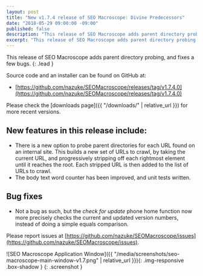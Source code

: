 ```yaml
---
layout: post
title: "New v1.7.4 release of SEO Macroscope: Divine Predecessors"
date: "2018-05-29 09:00:00 -09:00"
published: false
description: "This release of SEO Macroscope adds parent directory probing."
excerpt: "This release of SEO Macroscope adds parent directory probing."
---
```


This release of SEO Macroscope adds parent directory probing, and fixes a few bugs.
{: .lead }

Source code and an installer can be found on GitHub at:

* [https://github.com/nazuke/SEOMacroscope/releases/tag/v1.7.4.0](https://github.com/nazuke/SEOMacroscope/releases/tag/v1.7.4.0)

Please check the [downloads page]({{ "/downloads/" | relative_url }}) for more recent versions.

## New features in this release include:

* There is a new option to probe parent directories for each URL found on an internal site. This builds a new set of URLs to crawl, by taking the current URL, and progressively stripping off each rightmost element until it reaches the root. Each stripped URL is then added to the list of URLs to crawl.
* The body text word counter has been improved, and unit tests written.

## Bug fixes

* Not a bug as such, but the *check for update* phone home function now more precisely checks the current and updated version numbers, instead of doing a simple equals comparison.

Please report issues at [https://github.com/nazuke/SEOMacroscope/issues](https://github.com/nazuke/SEOMacroscope/issues).

![SEO Macroscope Application Window]({{ "/media/screenshots/seo-macroscope-main-window-v1.7.png" | relative_url }}){: .img-responsive .box-shadow }
{: .screenshot }
